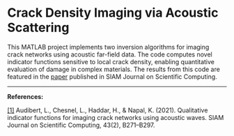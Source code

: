 # Crack Density Imaging via Acoustic Scattering

This MATLAB project implements two inversion algorithms for imaging crack networks using acoustic far-field data. The code computes novel indicator functions sensitive to local crack density, enabling quantitative evaluation of damage in complex materials. The results from this code are featured in the [paper](https://arxiv.org/pdf/2006.10342) published in SIAM Journal on Scientific Computing.

---
**References:**

[[1]](https://epubs.siam.org/doi/10.1137/20M134650X) Audibert, L., Chesnel, L., Haddar, H., & Napal, K. (2021). Qualitative indicator functions for imaging crack networks using acoustic waves. SIAM Journal on Scientific Computing, 43(2), B271–B297.
